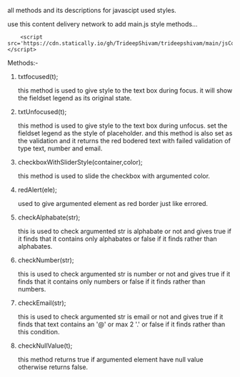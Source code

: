 all methods and its descriptions for javascipt used styles.

use this content delivery network to add main.js style methods...		
		
		<script src='https://cdn.statically.io/gh/TrideepShivam/trideepshivam/main/jsCode/main.js'></script>

Methods:-

1.	txtfocused(t);
		
	this method is used to give style to the text box during focus. it will show the fieldset legend as its original state.
	
2.	txtUnfocused(t);

	this method is used to give style to the text box during unfocus. set the fieldset legend as the style of placeholder. and this method is also set as the validation and it returns the red bodered text with failed validation of type text, number and email.

3.	checkboxWithSliderStyle(container,color);

	this method is used to slide the checkbox with argumented color.
	
4.	redAlert(ele);

	used to give argumented element as red border just like errored.
	
5.	checkAlphabate(str);

	this is used to check argumented str is alphabate or not and gives true if it finds that it contains only alphabates or false if it finds rather than alphabates.

6.	checkNumber(str);

	this is used to check argumented str is number or not and gives true if it finds that it contains only numbers or false if it finds rather than numbers.

7.	checkEmail(str);

	this is used to check argumented str is email or not and gives true if it finds that text contains an '@' or max 2 '.' or false if it finds rather than this condition.
	
8.	checkNullValue(t);

	this method returns true if argumented element have null value otherwise returns false.



